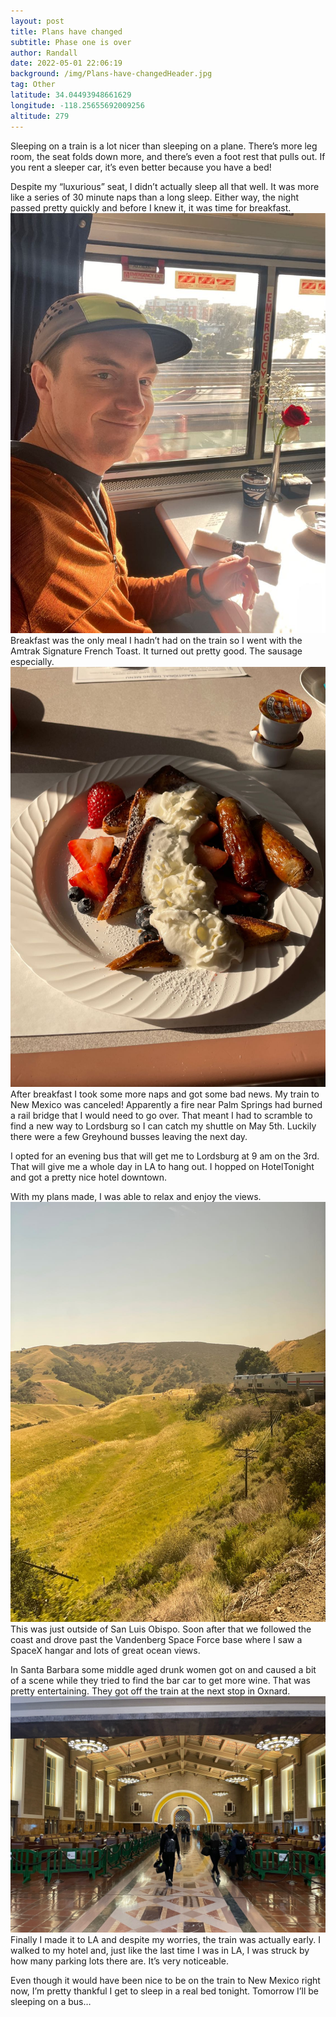 ```yaml
---
layout: post
title: Plans have changed
subtitle: Phase one is over
author: Randall
date: 2022-05-01 22:06:19
background: /img/Plans-have-changedHeader.jpg
tag: Other
latitude: 34.04493948661629
longitude: -118.25655692009256
altitude: 279
---
```

Sleeping on a train is a lot nicer than sleeping on a plane. There’s more leg room, the seat folds down more, and there’s even a foot rest that pulls out. If you rent a sleeper car, it’s even better because you have a bed!

Despite my “luxurious” seat, I didn’t actually sleep all that well. It was more like a series of 30 minute naps than a long sleep. Either way, the night passed pretty quickly and before I knew it, it was time for breakfast.
<img src="/img/Plans have changed0.jpg" class="img-fluid">
Breakfast was the only meal I hadn’t had on the train so I went with the Amtrak Signature French Toast. It turned out pretty good. The sausage especially.
<img src="/img/Plans have changed1.jpg" class="img-fluid">
After breakfast I took some more naps and got some bad news. My train to New Mexico was canceled! Apparently a fire near Palm Springs had burned a rail bridge that I would need to go over. That meant I had to scramble to find a new way to Lordsburg so I can catch my shuttle on May 5th. Luckily there were a few Greyhound busses leaving the next day.

I opted for an evening bus that will get me to Lordsburg at 9 am on the 3rd. That will give me a whole day in LA to hang out. I hopped on HotelTonight and got a pretty nice hotel downtown. 

With my plans made, I was able to relax and enjoy the views.
<img src="/img/Plans have changed2.jpg" class="img-fluid">
This was just outside of San Luis Obispo. Soon after that we followed the coast and drove past the Vandenberg Space Force base where I saw a SpaceX hangar and lots of great ocean views.

In Santa Barbara some middle aged drunk women got on and caused a bit of a scene while they tried to find the bar car to get more wine. That was pretty entertaining. They got off the train at the next stop in Oxnard.
<img src="/img/Plans have changed3.jpg" class="img-fluid">
Finally I made it to LA and despite my worries, the train was actually early. I walked to my hotel and, just like the last time I was in LA, I was struck by how many parking lots there are. It’s very noticeable.

Even though it would have been nice to be on the train to New Mexico right now, I’m pretty thankful I get to sleep in a real bed tonight. Tomorrow I’ll be sleeping on a bus…
